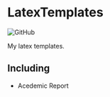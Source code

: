 # LatexTemplates
<p>
<img alt="GitHub" src="https://img.shields.io/github/license/andrewschalk/LatexTemplates"/>
  </p>
My latex templates.

## Including
- Acedemic Report

